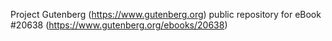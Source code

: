 Project Gutenberg (https://www.gutenberg.org) public repository for eBook #20638 (https://www.gutenberg.org/ebooks/20638)
